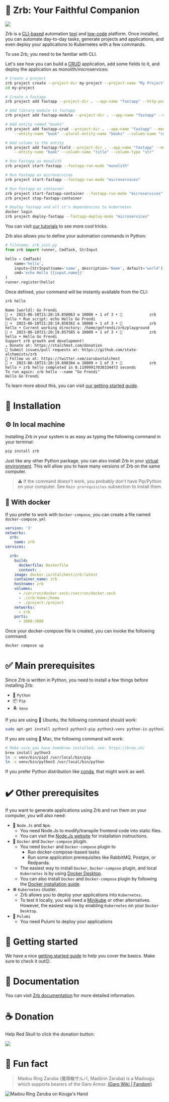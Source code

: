 # 🤖 Zrb: Your Faithful Companion

![](https://raw.githubusercontent.com/state-alchemists/zrb/main/images/zrb/android-chrome-192x192.png)

Zrb is a [CLI-based](https://en.wikipedia.org/wiki/Command-line_interface) automation [tool](https://en.wikipedia.org/wiki/Programming_tool) and [low-code](https://en.wikipedia.org/wiki/Low-code_development_platform) platform. Once installed, you can automate day-to-day tasks, generate projects and applications, and even deploy your applications to Kubernetes with a few commands.

To use Zrb, you need to be familiar with CLI.

Let's see how you can build a [CRUD](https://en.wikipedia.org/wiki/Create,_read,_update_and_delete) application, add some fields to it, and deploy the application as monolith/microservices:

```bash
# Create a project
zrb project create --project-dir my-project --project-name "My Project"
cd my-project

# Create a Fastapp
zrb project add fastapp --project-dir . --app-name "fastapp" --http-port 3000

# Add library module to fastapp
zrb project add fastapp-module --project-dir . --app-name "fastapp" --module-name "library"

# Add entity named "books"
zrb project add fastapp-crud --project-dir . --app-name "fastapp" --module-name "library" \
    --entity-name "book" --plural-entity-name "books" --column-name "code"

# Add column to the entity
zrb project add fastapp-field --project-dir . --app-name "fastapp" --module-name "library" \
    --entity-name "book" --column-name "title" --column-type "str"

# Run Fastapp as monolith
zrb project start-fastapp --fastapp-run-mode "monolith"

# Run Fastapp as microservices
zrb project start-fastapp --fastapp-run-mode "microservices"

# Run Fastapp as container
zrb project start-fastapp-container --fastapp-run-mode "microservices"
zrb project stop-fastapp-container

# Deploy fastapp and all it's dependencies to kubernetes
docker login
zrb project deploy-fastapp --fastapp-deploy-mode "microservices"
```

You can visit [our tutorials](https://github.com/state-alchemists/zrb/blob/main/docs/tutorials/README.md) to see more cool tricks.

Zrb also allows you to define your automation commands in Python:

```python
# filename: zrb_init.py
from zrb import runner, CmdTask, StrInput

hello = CmdTask(
    name='hello',
    inputs=[StrInput(name='name', description='Name', default='world')],
    cmd='echo Hello {{input.name}}'
)
runner.register(hello)
```

Once defined, your command will be instantly available from the CLI:

```bash
zrb hello
```

```
Name [world]: Go Frendi
🤖 ➜  2023-06-10T21:20:19.850063 ⚙ 10008 ➤ 1 of 3 • 🐷            zrb hello • Run script: echo Hello Go Frendi
🤖 ➜  2023-06-10T21:20:19.850362 ⚙ 10008 ➤ 1 of 3 • 🐷            zrb hello • Current working directory: /home/gofrendi/zrb/playground
🤖 ➜  2023-06-10T21:20:19.857585 ⚙ 10009 ➤ 1 of 3 • 🐷            zrb hello • Hello Go Frendi
Support zrb growth and development!
☕ Donate at: https://stalchmst.com/donation
🐙 Submit issues/pull requests at: https://github.com/state-alchemists/zrb
🐤 Follow us at: https://twitter.com/zarubastalchmst
🤖 ➜  2023-06-10T21:20:19.898304 ⚙ 10009 ➤ 1 of 3 • 🐷            zrb hello • zrb hello completed in 0.11999917030334473 seconds
To run again: zrb hello --name "Go Frendi"
Hello Go Frendi
```

To learn more about this, you can visit [our getting started guide](https://github.com/state-alchemists/zrb/blob/main/docs/getting-started.md).


# 🫰 Installation

## ⚙️ In local machine

Installing Zrb in your system is as easy as typing the following command in your terminal:

```bash
pip install zrb
```

Just like any other Python package, you can also install Zrb in your [virtual environment](https://docs.python.org/3/library/venv.html). This will allow you to have many versions of Zrb on the same computer.

> ⚠️ If the command doesn't work, you probably don't have Pip/Python on your computer. See `Main prerequisites` subsection to install them.

## 🐋 With docker

If you prefer to work with `Docker-compose`, you can create a file named `docker-compose.yml`

```yaml
version: '3'
networks:
  zrb:
    name: zrb
services:

  zrb:
    build:
      dockerfile: Dockerfile
      context: .
    image: docker.io/stalchmst/zrb:latest
    container_name: zrb
    hostname: zrb
    volumes:
      - /var/run/docker.sock:/var/run/docker.sock
      - ./zrb-home:/home
      - ./project:/project
    networks:
      - zrb
    ports:
      - 3000:3000
```

Once your docker-compose file is created, you can invoke the following command:

```bash
docker compose up
```

# ✅ Main prerequisites

Since Zrb is written in Python, you need to install a few things before installing Zrb:

- 🐍 `Python`
- 📦 `Pip`
- 🏝️ `Venv`

If you are using 🐧 Ubuntu, the following command should work:

```bash
sudo apt-get install python3 python3-pip python3-venv python-is-python3
```

If you are using 🍎 Mac, the following command will work:

```bash
# Make sure you have homebrew installed, see: https://brew.sh/
brew install python3
ln -s venv/bin/pip3 /usr/local/bin/pip
ln -s venv/bin/python3 /usr/local/bin/python
```

If you prefer Python distribution like [conda](https://docs.conda.io/en/latest/), that might work as well.

# ✔️ Other prerequisites

If you want to generate applications using Zrb and run them on your computer, you will also need:

- 🐸 `Node.Js` and `Npm`. 
    - You need Node.Js to modify/transpile frontend code into static files.
    - You can visit the [Node.Js website](https://nodejs.org/en) for installation instructions.
- 🐋 `Docker` and `Docker-compose` plugin.
    - You need `Docker` and `Docker-compose` plugin to
        - Run docker-compose-based tasks
        - Run some application prerequisites like RabbitMQ, Postgre, or Redpanda. 
    - The easiest way to install `Docker`, `Docker-compose` plugin, and local `Kubernetes` is by using [Docker Desktop](https://www.docker.com/products/docker-desktop/).
    - You can also install `Docker` and `Docker-compose` plugin by following the [Docker installation guide](https://docs.docker.com/engine/install/).
-  ☸️ `Kubernetes` cluster.
    - Zrb allows you to deploy your applications into `Kubernetes`.
    - To test it locally, you will need a [Minikube](https://minikube.sigs.k8s.io/docs/) or other alternatives. However, the easiest way is by enabling `Kubernetes` on your `Docker Desktop`.
- 🦆 `Pulumi`
    - You need Pulumi to deploy your applications

# 🏁 Getting started

We have a nice [getting started guide](https://github.com/state-alchemists/zrb/blob/main/docs/getting-started.md) to help you cover the basics. Make sure to check it out😉.

# 📖 Documentation

You can visit [Zrb documentation](https://github.com/state-alchemists/zrb/blob/main/docs/README.md) for more detailed information.

# ☕ Donation

Help Red Skull to click the donation button:

[![](https://raw.githubusercontent.com/state-alchemists/zrb/main/images/donator.png)](https://stalchmst.com/donation)

# 🎉 Fun fact

> Madou Ring Zaruba (魔導輪ザルバ, Madōrin Zaruba) is a Madougu which supports bearers of the Garo Armor. [(Garo Wiki | Fandom)](https://garo.fandom.com/wiki/Zaruba)

![Madou Ring Zaruba on Kouga's Hand](https://raw.githubusercontent.com/state-alchemists/zrb/main/images/madou-ring-zaruba.jpg)
